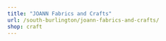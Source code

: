 ```yaml
---
title: "JOANN Fabrics and Crafts"
url: /south-burlington/joann-fabrics-and-crafts/
shop: craft
---
```

